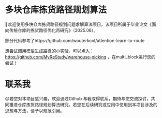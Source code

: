 # 多块仓库拣货路径规划算法

:wave:欢迎使用多块仓库拣货路径规划问题求解算法项目，该项目所属于毕业论文《面向传统仓库的拣货路径优化再研究》（2025.06）。

部分代码参考了https://github.com/wouterkool/attention-learn-to-route

想尝试调用模型生成路径的小实验，可以点入：https://github.com/MyReStudy/warehouse-picking
，在multi_block进行您的尝试！

# 联系我
:blush:若您对本项目感兴趣，欢迎通过Github 与我取得联系，期待与您交流探讨，共同推进仓库拣货路径规划算法研究。若您在后续研究或应用中使用到本项目涉及的思想与方法，请予以规范引用。
